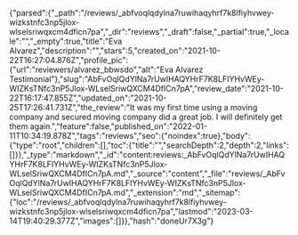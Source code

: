 {"parsed":{"_path":"/reviews/_abfvoqlqdylna7ruwihaqyhrf7k8lfiyhvwey-wizkstnfc3np5jlox-wlselsriwqxcm4dficn7pa","_dir":"reviews","_draft":false,"_partial":true,"_locale":"","_empty":true,"title":"Eva Alvarez","description":"","stars":5,"created_on":"2021-10-22T16:27:04.876Z","profile_pic":{"url":"reviewers/alvarez_bbwsdo","alt":"Eva Alvarez Testimonial"},"slug":"AbFvOqlQdYlNa7rUwIHAQYHrF7K8LFIYHvWEy-WIZKsTNfc3nP5Jlox-WLselSriwQXCM4DfICn7pA","review_date":"2021-10-22T16:17:47.855Z","updated_on":"2021-10-25T17:26:41.731Z","the_review":"It was my first time using a moving company and secured moving company did a great job. I will definitely get them again.","feature":false,"published_on":"2022-01-11T10:34:19.878Z","tags":"reviews","seo":{"noindex":true},"body":{"type":"root","children":[],"toc":{"title":"","searchDepth":2,"depth":2,"links":[]}},"_type":"markdown","_id":"content:reviews:_AbFvOqlQdYlNa7rUwIHAQYHrF7K8LFIYHvWEy-WIZKsTNfc3nP5Jlox-WLselSriwQXCM4DfICn7pA.md","_source":"content","_file":"reviews/_AbFvOqlQdYlNa7rUwIHAQYHrF7K8LFIYHvWEy-WIZKsTNfc3nP5Jlox-WLselSriwQXCM4DfICn7pA.md","_extension":"md","_sitemap":{"loc":"/reviews/_abfvoqlqdylna7ruwihaqyhrf7k8lfiyhvwey-wizkstnfc3np5jlox-wlselsriwqxcm4dficn7pa","lastmod":"2023-03-14T19:40:29.377Z","images":[]}},"hash":"doneUr7X3g"}